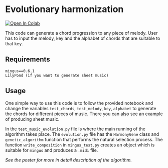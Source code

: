 # Evolutionary harmonization
[![Open In Colab](https://colab.research.google.com/assets/colab-badge.svg)](https://colab.research.google.com/github/taidopurason/evolutionary-harmonization/blob/main/evolutionary_harmonization_colab.ipynb)


This code can generate a chord progression to any piece of melody. 
User has to input the melody, key and the alphabet of chords that are suitable to that key.


## Requirements
```
mingus==0.6.1
LilyPond (if you want to generate sheet music)
```


## Usage

One simple way to use this code is to follow the provided notebook and change the variables `test_chords`, `test_melody`, `key`, `alphabet` to generate the chords for different pieces of music. There you can also see an example of producing sheet music.  

In the `test_music_evolution.py` file is where the main running of the algorithm takes place.
The `evolution.py` file has the `HarmonyGene` class and `genetic_algorithm` function that performs the natural selection process.
The function `write_composition` in `mingus_test.py` creates an object which is suitable for `mingus` and produces a `.midi` file.

*See the poster for more in detail description of the algorithm.*



